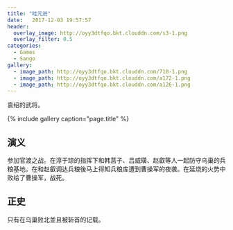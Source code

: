 ```yaml
---
title: "眭元进"
date:   2017-12-03 19:57:57
header:
  overlay_image: http://oyy3dtfqo.bkt.clouddn.com/s3-1.png
  overlay_filter: 0.5
categories:
  - Games
  - Sango
gallery:
  - image_path: http://oyy3dtfqo.bkt.clouddn.com/710-1.png
  - image_path: http://oyy3dtfqo.bkt.clouddn.com/a172-1.png
  - image_path: http://oyy3dtfqo.bkt.clouddn.com/a126-1.png
---
```


袁绍的武将。

{% include gallery caption="page.title" %}

## 演义

参加官渡之战。在淳于琼的指挥下和韩莒子、吕威璜、赵叡等人一起防守乌巢的兵粮基地。在和赵叡调达兵粮後马上得知兵粮库遭到曹操军的夜袭。在延烧的火势中败给了曹操军，战死。

## 正史

只有在乌巢败北並且被斩首的记载。